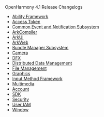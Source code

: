 OpenHarmony 4.1 Release Changelogs

- [Ability Framework](changelogs-ability.md)
- [Access Token](changelogs-access_token.md)
- [Common Event and Notification Subsystem](changelogs-ans.md)
- [ArkCompiler](changelogs-arkcompiler.md)
- [ArkUI](changelogs-arkui.md)
- [ArkWeb](changelogs-arkweb.md)
- [Bundle Manager Subsystem](changelogs-bundlemanager.md)
- [Camera](changelogs-camera.md)
- [DFX](changelogs-dfx.md)
- [Distributed Data Management](changelogs-distributeddatamgr.md)
- [File Management](changelogs-file_manager.md)
- [Graphics](changelogs-graphic.md)
- [Input Method Framework](changelogs-imf.md)
- [Multimedia](changelogs-multimedia.md)
- [Account](changelogs-os_account.md)
- [SDK](changelogs-sdk.md)
- [Security](changelogs-security.md)
- [User IAM](changelogs-useriam.md)
- [Window](changelogs-window.md)
<!--no_check-->